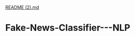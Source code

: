 [README (2).md](https://github.com/NikuNjRamani86/Fake-News-Classifier---NLP/files/8040459/README.2.md)
# Fake-News-Classifier---NLP
